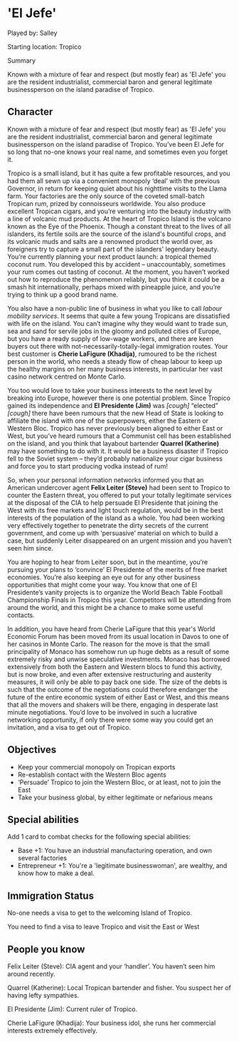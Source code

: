 'El Jefe'
======

Played by: Salley

Starting location: Tropico

Summary

Known with a mixture of fear and respect (but mostly fear) as 'El Jefe' you are the resident industrialist, commercial baron and general legitimate businessperson on the island paradise of Tropico.

Character
-------------

Known with a mixture of fear and respect (but mostly fear) as 'El Jefe' you are the resident industrialist, commercial baron and general legitimate businessperson on the island paradise of Tropico. You’ve been El Jefe for so long that no-one knows your real name, and sometimes even you forget it.

Tropico is a small island, but it has quite a few profitable resources, and you had them all sewn up via a convenient monopoly ‘deal’ with the previous Governor, in return for keeping quiet about his nighttime visits to the Llama farm. Your factories are the only source of the coveted small-batch Tropican rum, prized by connoisseurs worldwide. You also produce excellent Tropican cigars, and you’re venturing into the beauty industry with a line of volcanic mud products. At the heart of Tropico Island is the volcano known as the Eye of the Phoenix. Though a constant threat to the lives of all islanders, its fertile soils are the source of the island's bountiful crops, and its volcanic muds and salts are a renowned product the world over, as foreigners try to capture a small part of the islanders' legendary beauty. You’re currently planning your next product launch: a tropical themed coconut rum. You developed this by accident – unaccountably, sometimes your rum comes out tasting of coconut. At the moment, you haven’t worked out how to reproduce the phenomenon reliably, but you think it could be a smash hit internationally, perhaps mixed with pineapple juice, and you’re trying to think up a good brand name.

You also have a non-public line of business in what you like to call *labour mobility services*. It seems that quite a few young Tropicans are dissatisfied with life on the island. You can’t imagine why they would want to trade sun, sea and sand for servile jobs in the gloomy and polluted cities of Europe, but you have a ready supply of low-wage workers, and there are keen buyers out there with not-necessarily-totally-legal immigration routes. Your best customer is **Cherie LaFigure (Khadija)**, rumoured to be the richest person in the world, who needs a steady flow of cheap labour to keep up the healthy margins on her many business interests, in particular her vast casino network centred on Monte Carlo. 

You too would love to take your business interests to the next level by breaking into Europe, however there is one potential problem. Since Tropico gained its independence and **El Presidente (Jim)** was *[cough]* “elected” *[cough]* there have been rumours that the new Head of State is looking to affiliate the island with one of the superpowers, either the Eastern or Western Bloc. Tropico has never previously been aligned to either East or West, but you’ve heard rumours that a Communist cell has been established on the island, and you think that layabout bartender **Quarrel (Katherine)** may have something to do with it. It would be a business disaster if Tropico fell to the Soviet system – they’d probably nationalize your cigar business and force you to start producing vodka instead of rum!

So, when your personal information networks informed you that an American undercover agent **Felix Leiter (Steve)** had been sent to 
Tropico to counter the Eastern threat, you offered to put your totally legitimate services at the disposal of the CIA to help 
persuade El Presidente that joining the West with its free markets and light touch regulation, would be in the best interests of the 
population of the island as a whole. You had been working very effectively together to penetrate the dirty secrets of the current 
government, and come up with ‘persuasive’ material on which to build a case, but suddenly Leiter disappeared on an urgent mission 
and you haven’t seen him since.

You are hoping to hear from Leiter soon, but in the meantime, you’re pursuing your plans to ‘convince’ El Presidente of the merits of free market economies. You’re also keeping an eye out for any other business opportunities that might come your way. You know that one of El Presidente’s vanity projects is to organize the World Beach Table Football Championship Finals in Tropico this year. Competitors will be attending from around the world, and this might be a chance to make some useful contacts.

In addition, you have heard from Cherie LaFigure that this year's World Economic Forum has been moved from its usual location in Davos to one of her casinos in Monte Carlo. The reason for the move is that the small principality of Monaco has somehow run up huge debts as a result of some extremely risky and unwise speculative investments. Monaco has borrowed extensively from both the Eastern and Western blocs to fund this activity, but is now broke, and even after extensive restructuring and austerity measures, it will only be able to pay back one side. The size of the debts is such that the outcome of the negotiations could therefore endanger the future of the entire economic system of either East or West, and this means that all the movers and shakers will be there, engaging in desperate last minute negotiations. You’d love to be involved in such a lucrative networking opportunity, if only there were some way you could get an invitation, and a visa to get out of Tropico.

Objectives
--------------
* Keep your commercial monopoly on Tropican exports
* Re-establish contact with the Western Bloc agents
* ‘Persuade’ Tropico to join the Western Bloc, or at least, not to join the East
* Take your business global, by either legitimate or nefarious means

Special abilities
---------------------
Add 1 card to combat checks for the following special abilities:

* Base +1: You have an industrial manufacturing operation, and own several factories
* Entrepreneur +1: You're a 'legitimate businesswoman', are wealthy, and know how to make a deal.

Immigration Status
------------------

No-one needs a visa to get to the welcoming Island of Tropico.

You need to find a visa to leave Tropico and visit the East or West

People you know
-----------------------
Felix Leiter (Steve): CIA agent and your ‘handler’. You haven’t seen him around recently.

Quarrel (Katherine): Local Tropican bartender and fisher. You suspect her of having lefty sympathies.

El Presidente (Jim): Current ruler of Tropico.

Cherie LaFigure (Khadija): Your business idol, she runs her commercial interests extremely effectively.
